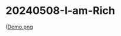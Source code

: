 # 20240508-I-am-Rich


([Demo.png](https://github.com/luoguofeng0401/20240508-I-am-Rich/blob/main/Demo.png?raw=true)
